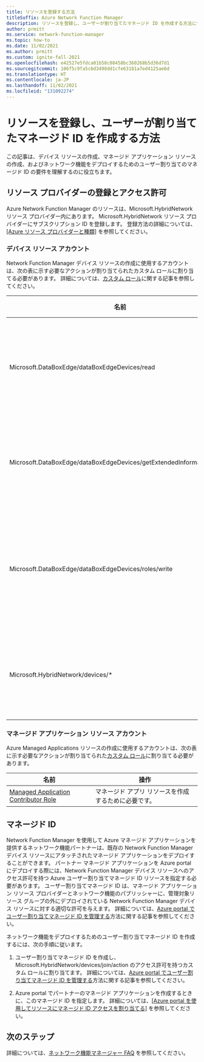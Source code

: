 ```yaml
---
title: リソースを登録する方法
titleSuffix: Azure Network Function Manager
description: リソースを登録し、ユーザーが割り当てたマネージド ID を作成する方法について説明する
author: prmitt
ms.service: network-function-manager
ms.topic: how-to
ms.date: 11/02/2021
ms.author: prmitt
ms.custom: ignite-fall-2021
ms.openlocfilehash: e42527e5fdca01b58c08458bc360268b5d36d7d1
ms.sourcegitcommit: 106f5c9fa5c6d3498dd1cfe63181a7ed4125ae6d
ms.translationtype: HT
ms.contentlocale: ja-JP
ms.lasthandoff: 11/02/2021
ms.locfileid: "131092274"
---
```

# <a name="how-to-register-resources-and-create-user-assigned-managed-identities"></a>リソースを登録し、ユーザーが割り当てたマネージド ID を作成する方法

この記事は、デバイス リソースの作成、マネージド アプリケーション リソースの作成、およびネットワーク機能をデプロイするためのユーザー割り当てのマネージド ID の要件を理解するのに役立ちます。

## <a name="resource-provider-registration-and-permissions"></a><a name="permissions"></a>リソース プロバイダーの登録とアクセス許可

Azure Network Function Manager のリソースは、Microsoft.HybridNetwork リソース プロバイダー内にあります。 Microsoft.HybridNetwork リソース プロバイダーにサブスクリプション ID を登録します。 登録方法の詳細については、[[Azure リソース プロバイダーと種類]](../azure-resource-manager/management/resource-providers-and-types.md) を参照してください。

### <a name="device-resource-accounts"></a>デバイス リソース アカウント

Network Function Manager デバイス リソースの作成に使用するアカウントは、次の表に示す必要なアクションが割り当てられたカスタム ロールに割り当てる必要があります。 詳細については、[カスタム ロール](../role-based-access-control/custom-roles.md)に関する記事を参照してください。

| 名前 | アクション|
|---|---|
| Microsoft.DataBoxEdge/dataBoxEdgeDevices/read|ネットワーク機能がデプロイされる Azure Stack Edge リソースを読み取るために必要です。 |
|Microsoft.DataBoxEdge/dataBoxEdgeDevices/getExtendedInformation/action |Azure Stack Edge リソースのプロパティ セクションを読み取るために必要です。 |
|Microsoft.DataBoxEdge/dataBoxEdgeDevices/roles/write |Azure Stack Edge リソース上に Network Function Manager デバイス リソースを作成するために必要です。|
| Microsoft.HybridNetwork/devices/* | Network Function Manager デバイス リソースを作成、更新、削除するために必要です。 |

### <a name="managed-applications-resource-accounts"></a>マネージド アプリケーション リソース アカウント

Azure Managed Applications リソースの作成に使用するアカウントは、次の表に示す必要なアクションが割り当てられた[カスタム ロール](../role-based-access-control/custom-roles.md)に割り当てる必要があります。 

|名前 |操作 |
|---|---|
|[Managed Application Contributor Role](../role-based-access-control/built-in-roles.md#managed-application-contributor-role)|マネージド アプリ リソースを作成するために必要です。|

## <a name="managed-identity"></a><a name="managed-identity"></a>マネージド ID

Network Function Manager を使用して Azure マネージド アプリケーションを提供するネットワーク機能パートナーは、既存の Network Function Manager デバイス リソースにアタッチされたマネージド アプリケーションをデプロイすることができます。 パートナー マネージド アプリケーションを Azure portal にデプロイする際には、Network Function Manager デバイス リソースへのアクセス許可を持つ Azure ユーザー割り当てマネージド ID リソースを指定する必要があります。 ユーザー割り当てマネージド ID は、マネージド アプリケーション リソース プロバイダーとネットワーク機能のパブリッシャーに、管理対象リソース グループの外にデプロイされている Network Function Manager デバイス リソースに対する適切な許可を与えます。 詳細については、[Azure portal でユーザー割り当てマネージド ID を管理する](../active-directory/managed-identities-azure-resources/how-to-manage-ua-identity-portal.md)方法に関する記事を参照してください。

ネットワーク機能をデプロイするためのユーザー割り当てマネージド ID を作成するには、次の手順に従います。

1. ユーザー割り当てマネージド ID を作成し、Microsoft.HybridNetwork/devices/join/action のアクセス許可を持つカスタム ロールに割り当てます。 詳細については、[Azure portal でユーザー割り当てマネージド ID を管理する](../active-directory/managed-identities-azure-resources/how-to-manage-ua-identity-portal.md)方法に関する記事を参照してください。

1. Azure portal でパートナーのマネージド アプリケーションを作成するときに、このマネージド ID を指定します。 詳細については、[[Azure portal を使用してリソースにマネージド ID アクセスを割り当てる]](../active-directory/managed-identities-azure-resources/howto-assign-access-portal.md) を参照してください。

## <a name="next-steps"></a>次のステップ

詳細については、[ネットワーク機能マネージャー FAQ](faq.md) を参照してください。
